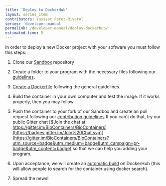 ```yaml
---
title: 'Deploy to DockerHub'
layout: series_item
contributors: Yassset Perez-Riverol
series: 'developer-manual'
permalink: /developer-manual/deploy-dockerhub/
estimated-time: 5
---
```


In order to deploy a new Docker project with your software you must follow this steps:

1. Clone our [Sandbox](https://github.com/BioContainers/sandbox) repository

2. Create a folder to your program with the necessary files following our [guidelines](https://github.com/BioContainers/specs/wiki/Project-organization).

3. [Create a Dockerfile](https://github.com/BioContainers/specs/wiki/Dockerfile-template) following the general guidelines.

4. Build the container in your own computer and test the image. If it works properly, then you may follow.

5. Push the container to your fork of our Sandbox and create an pull request following our [contribution guidelines](https://github.com/BioContainers/specs/blob/master/CONTRIBUTING.md).If you can't do that, try our public Gitter chat [![Join the chat at https://gitter.im/BioContainers/BioContainers](https://badges.gitter.im/Join%20Chat.svg)](https://gitter.im/BioContainers/BioContainers?utm_source=badge&utm_medium=badge&utm_campaign=pr-badge&utm_content=badge)
 so that we can help you adding your program.

6. Upon acceptance, we will create an <a href="https://docs.docker.com/docker-hub/builds/">automatic build</a> on DockerHub (this will allow people to search for the container using docker search).

7. Spread the news!
